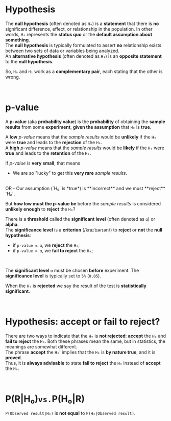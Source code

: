 # Hypothesis
The **null hypothesis** (often denoted as `H₀`) is a **statement** that there is **no** significant difference, effect, or relationship in the population. In other words, `H₀` represents the **status quo** or the **default assumption about something**.<br>
The **null hypothesis** is typically formulated to assert **no** relationship exists between two sets of data or variables being analyzed.<br>
An **alternative hypothesis** (often denoted as `H₁`) is an **opposite statement** to the **null hypothesis**.<br>

So, `H₀` and `H₁` work as a **complementary pair**, each stating that the other is wrong.<br>

<br>

# p-value
A **p-value** (aka **probability value**) is the **probability** of obtaining the **sample results** from some **experiment**, **given the assumption** that `H₀` is **true**.<br>

A **low** *p-value* means that the *sample results* would be **unlikely** if the `H₀` were **true** and leads to the **rejection** of the `H₀`.<br>
A **high** *p-value* means that the *sample results* would be **likely** if the `H₀` were **true** and leads to the **retention** of the `H₀`.<br>

If *p-value* is **very small**, that means
- We are so "lucky" to get this **very rare** *sample results*.
<br>
OR
- Our assumption (`H₀` is *true*) is **incorrect** and we must **reject** `H₀`.

<br>

But **how low must the p-value be** before the *sample results* is considered **unlikely enough** to **reject** the `H₀`?<br>

There is a **threshold** called the **significant level** (often denoted as `α`) or **alpha**.<br>
The **significance level** is a **criterion** (/kraɪˈtɪərɪən/) to **reject** or **not** the **null hypothesis**:
- if `p-value ≤ α`, we **reject** the `H₀`;
- if `p-value > α`, we **fail to reject** the `H₀`;

<br>

The **significant level** `α` must be chosen **before** experiment. The **significance level** is typically set to `5%` (`0.05`).<br>

When the `H₀` is **rejected** we say the result of the test is **statistically significant**. 

<br>

# Hypothesis: **accept** or **fail to reject**?
There are two ways to indicate that the `H₀` is **not rejected**: **accept** the `H₀` and **fail to reject** the `H₀`. Both these phrases mean the same, but in statistics, the meanings are somewhat different.<br>
The phrase **accept** the `H₀`' implies that the `H₀` is **by nature true**, and it is **proved**.<br>
Thus, it is **always advisable** to state **fail to reject** the `H₀` instead of **accept** the `H₀`.

<br>

# P(R|H₀)` vs. `P(H₀|R)
`P(Observed result|H₀)` is **not equal** to `P(H₀|Observed result)`.